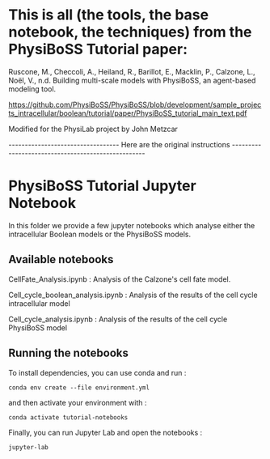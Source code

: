 # This is all (the tools, the base notebook, the techniques) from the PhysiBoSS Tutorial paper:

Ruscone, M., Checcoli, A., Heiland, R., Barillot, E., Macklin, P., Calzone, L., Noël, V., n.d. Building multi-scale models with PhysiBoSS, an agent-based modeling tool.

https://github.com/PhysiBoSS/PhysiBoSS/blob/development/sample_projects_intracellular/boolean/tutorial/paper/PhysiBoSS_tutorial_main_text.pdf

Modified for the PhysiLab project by John Metzcar

---------------------------------- Here are the original instructions ---------------------------------------------------

# PhysiBoSS Tutorial Jupyter Notebook 

In this folder we provide a few jupyter notebooks which analyse either the intracellular Boolean models or the PhysiBoSS models. 

## Available notebooks

CellFate_Analysis.ipynb : Analysis of the Calzone's cell fate model. 

Cell_cycle_boolean_analysis.ipynb : Analysis of the results of the cell cycle intracellular model

Cell_cycle_analysis.ipynb : Analysis of the results of the cell cycle PhysiBoSS model


## Running the notebooks

To install dependencies, you can use conda and run :

`conda env create --file environment.yml`

and then activate your environment with :

`conda activate tutorial-notebooks`

Finally, you can run Jupyter Lab and open the notebooks :

`jupyter-lab`


